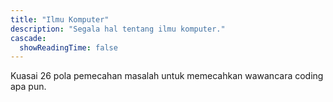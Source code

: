 ```yaml
---
title: "Ilmu Komputer"
description: "Segala hal tentang ilmu komputer."
cascade:
  showReadingTime: false
---
```


Kuasai 26 pola pemecahan masalah untuk memecahkan wawancara coding apa pun.
